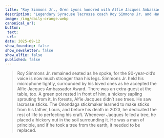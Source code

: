 ```yaml
---
title: "Roy Simmons Jr., Oren Lyons honored with Alfie Jacques Ambassador Award"
description: "Legendary Syracuse lacrosse coach Roy Simmons Jr. and Haudenosaunee Faithkeeper Oren Lyons received the 2025 Alfie Jacques Ambassador Award on Friday"
image: /img/daily-orange.webp
canonical_url: 
button: 
 text: 
 url: 
date: 2025-09-12
show_founding: false
show_newsletter: false
show_alfie: false
published: false
---
```

> Roy Simmons Jr. remained seated as he spoke, for the 90-year-old’s voice is now much stronger than his legs. Simmons Jr. held his microphone tightly, surrounded by his loved ones as he accepted the Alfie Jacques Ambassador Award.
> There was an extra guest at the table, too. A green pot rested in front of him, a hickory sapling sprouting from it.
> In forests, Alfie Jacques didn’t see trees. He saw lacrosse sticks. The Onondaga stickmaker learned to make sticks from his father, Louis, and before his death in 2023, he dedicated the rest of life to perfecting his craft. Whenever Jacques felled a tree, he placed a hickory nut in the soil surrounding it. He was a man of principle, and if he took a tree from the earth, it needed to be replaced.
